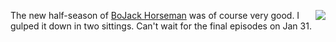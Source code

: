 <img src="http://scripting.com/images/2019/06/24/trumpHead.png" border="0" align="right">The new half-season of <a href="https://en.wikipedia.org/wiki/BoJack_Horseman#Season_6_(Part_One)">BoJack Horseman</a> was of course very good. I gulped it down in two sittings. Can't wait for the final episodes on Jan 31.
